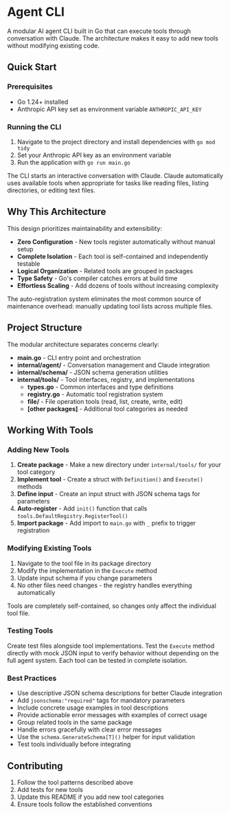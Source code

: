 # Agent CLI

A modular AI agent CLI built in Go that can execute tools through conversation with Claude. The architecture makes it easy to add new tools without modifying existing code.

## Quick Start

### Prerequisites

- Go 1.24+ installed
- Anthropic API key set as environment variable `ANTHROPIC_API_KEY`

### Running the CLI

1. Navigate to the project directory and install dependencies with `go mod tidy`
2. Set your Anthropic API key as an environment variable
3. Run the application with `go run main.go`

The CLI starts an interactive conversation with Claude. Claude automatically uses available tools when appropriate for tasks like reading files, listing directories, or editing text files.

## Why This Architecture

This design prioritizes maintainability and extensibility:

- **Zero Configuration** - New tools register automatically without manual setup
- **Complete Isolation** - Each tool is self-contained and independently testable
- **Logical Organization** - Related tools are grouped in packages
- **Type Safety** - Go's compiler catches errors at build time
- **Effortless Scaling** - Add dozens of tools without increasing complexity

The auto-registration system eliminates the most common source of maintenance overhead: manually updating tool lists across multiple files.

## Project Structure

The modular architecture separates concerns clearly:

- **main.go** - CLI entry point and orchestration
- **internal/agent/** - Conversation management and Claude integration  
- **internal/schema/** - JSON schema generation utilities
- **internal/tools/** - Tool interfaces, registry, and implementations
  - **types.go** - Common interfaces and type definitions
  - **registry.go** - Automatic tool registration system  
  - **file/** - File operation tools (read, list, create, write, edit)
  - **[other packages]** - Additional tool categories as needed

## Working With Tools

### Adding New Tools

1. **Create package** - Make a new directory under `internal/tools/` for your tool category
2. **Implement tool** - Create a struct with `Definition()` and `Execute()` methods
3. **Define input** - Create an input struct with JSON schema tags for parameters  
4. **Auto-register** - Add `init()` function that calls `tools.DefaultRegistry.RegisterTool()`
5. **Import package** - Add import to `main.go` with `_` prefix to trigger registration

### Modifying Existing Tools

1. Navigate to the tool file in its package directory
2. Modify the implementation in the `Execute` method  
3. Update input schema if you change parameters
4. No other files need changes - the registry handles everything automatically

Tools are completely self-contained, so changes only affect the individual tool file.

### Testing Tools

Create test files alongside tool implementations. Test the `Execute` method directly with mock JSON input to verify behavior without depending on the full agent system. Each tool can be tested in complete isolation.

### Best Practices

- Use descriptive JSON schema descriptions for better Claude integration
- Add `jsonschema:"required"` tags for mandatory parameters
- Include concrete usage examples in tool descriptions  
- Provide actionable error messages with examples of correct usage
- Group related tools in the same package
- Handle errors gracefully with clear error messages
- Use the `schema.GenerateSchema[T]()` helper for input validation
- Test tools individually before integrating

## Contributing

1. Follow the tool patterns described above
2. Add tests for new tools
3. Update this README if you add new tool categories
4. Ensure tools follow the established conventions
